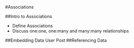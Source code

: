 #Associations

##Intro to Associations
* Define Associations
* Discuss one:one, one:many and many:many relationships

##Embedding Data
User
Post
##Referencing Data
